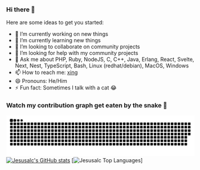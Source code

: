 ### Hi there 👋

Here are some ideas to get you started:

- 🔭 I’m currently working on new things 
- 🌱 I’m currently learning new things 
- 👯 I’m looking to collaborate on community projects
- 🤔 I’m looking for help with my community projects
- 💬 Ask me about PHP, Ruby, NodeJS, C, C++, Java, Erlang, React, Svelte, Next, Nest, TypeScript, Bash, Linux (redhat/debian), MacOS, Windows
- 📫 How to reach me: <a href="https://www.xing.com/profile/Jesus_Alcaraz2/cv" target="_blank">xing</a>
- 😄 Pronouns: He/Him
- ⚡ Fun fact: Sometimes I talk with a cat 😂

### Watch my contribution graph get eaten by the snake 🐍

![Jesusalc snake gif](https://github.com/jesusalc/jesusalc/blob/output/github-contribution-grid-snake.svg)
[![Jesusalc's GitHub stats](https://github-readme-stats.vercel.app/api?username=jesusalc)](https://github.com/anuraghazra/github-readme-stats)
[![Jesusalc Top Languages](https://github-readme-stats.vercel.app/api/top-langs/?username=jesusalc&title_color=b38f28)]
